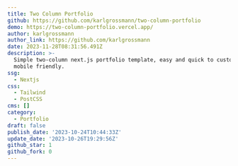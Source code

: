 ```yaml
---
title: Two Column Portfolio
github: https://github.com/karlgrossmann/two-column-portfolio
demo: https://two-column-portfolio.vercel.app/
author: karlgrossmann
author_link: https://github.com/karlgrossmann
date: 2023-11-28T08:31:56.491Z
description: >-
  Simple two-column next.js portfolio template, easy and quick to customize,
  mobile friendly.
ssg:
  - Nextjs
css:
  - Tailwind
  - PostCSS
cms: []
category:
  - Portfolio
draft: false
publish_date: '2023-10-24T10:44:33Z'
update_date: '2023-10-26T19:29:56Z'
github_star: 1
github_fork: 0
---
```


